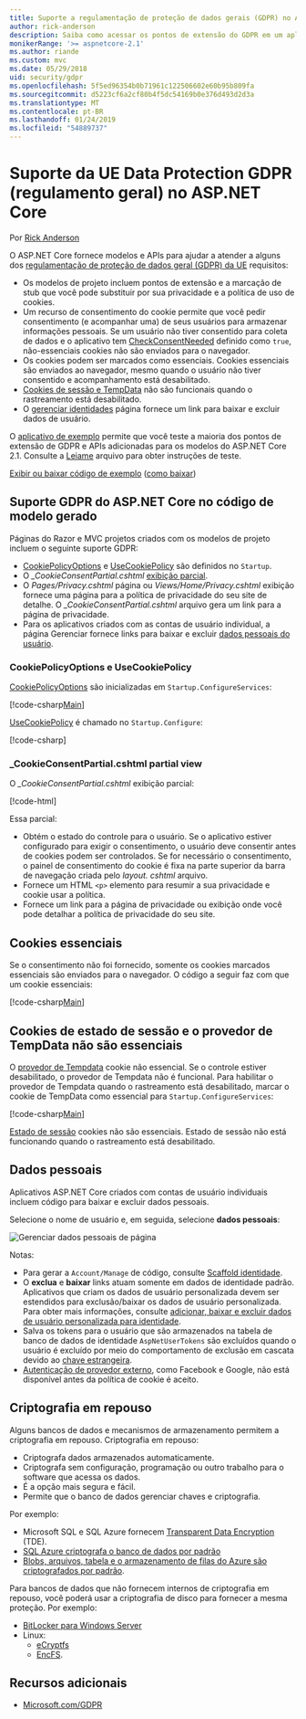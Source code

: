 ```yaml
---
title: Suporte a regulamentação de proteção de dados gerais (GDPR) no ASP.NET Core
author: rick-anderson
description: Saiba como acessar os pontos de extensão do GDPR em um aplicativo web ASP.NET Core.
monikerRange: '>= aspnetcore-2.1'
ms.author: riande
ms.custom: mvc
ms.date: 05/29/2018
uid: security/gdpr
ms.openlocfilehash: 5f5ed96354b0b71961c122506602e60b95b809fa
ms.sourcegitcommit: d5223cf6a2cf80b4f5dc54169b0e376d493d2d3a
ms.translationtype: MT
ms.contentlocale: pt-BR
ms.lasthandoff: 01/24/2019
ms.locfileid: "54889737"
---
```

# <a name="eu-general-data-protection-regulation-gdpr-support-in-aspnet-core"></a>Suporte da UE Data Protection GDPR (regulamento geral) no ASP.NET Core

Por [Rick Anderson](https://twitter.com/RickAndMSFT)

O ASP.NET Core fornece modelos e APIs para ajudar a atender a alguns dos [regulamentação de proteção de dados geral (GDPR) da UE](https://www.eugdpr.org/) requisitos:

* Os modelos de projeto incluem pontos de extensão e a marcação de stub que você pode substituir por sua privacidade e a política de uso de cookies.
* Um recurso de consentimento do cookie permite que você pedir consentimento (e acompanhar uma) de seus usuários para armazenar informações pessoais. Se um usuário não tiver consentido para coleta de dados e o aplicativo tem [CheckConsentNeeded](/dotnet/api/microsoft.aspnetcore.builder.cookiepolicyoptions.checkconsentneeded) definido como `true`, não-essenciais cookies não são enviados para o navegador.
* Os cookies podem ser marcados como essenciais. Cookies essenciais são enviados ao navegador, mesmo quando o usuário não tiver consentido e acompanhamento está desabilitado.
* [Cookies de sessão e TempData](#tempdata) não são funcionais quando o rastreamento está desabilitado.
* O [gerenciar identidades](#pd) página fornece um link para baixar e excluir dados de usuário.

O [aplicativo de exemplo](https://github.com/aspnet/Docs/tree/live/aspnetcore/security/gdpr/sample) permite que você teste a maioria dos pontos de extensão de GDPR e APIs adicionadas para os modelos do ASP.NET Core 2.1. Consulte a [Leiame](https://github.com/aspnet/Docs/tree/live/aspnetcore/security/gdpr/sample) arquivo para obter instruções de teste.

[Exibir ou baixar código de exemplo](https://github.com/aspnet/Docs/tree/live/aspnetcore/security/gdpr/sample) ([como baixar](xref:index#how-to-download-a-sample))

## <a name="aspnet-core-gdpr-support-in-template-generated-code"></a>Suporte GDPR do ASP.NET Core no código de modelo gerado

Páginas do Razor e MVC projetos criados com os modelos de projeto incluem o seguinte suporte GDPR:

* [CookiePolicyOptions](/dotnet/api/microsoft.aspnetcore.builder.cookiepolicyoptions) e [UseCookiePolicy](/dotnet/api/microsoft.aspnetcore.builder.cookiepolicyappbuilderextensions.usecookiepolicy) são definidos no `Startup`.
* O *_CookieConsentPartial.cshtml* [exibição parcial](xref:mvc/views/tag-helpers/builtin-th/partial-tag-helper).
* O *Pages/Privacy.cshtml* página ou *Views/Home/Privacy.cshtml* exibição fornece uma página para a política de privacidade do seu site de detalhe. O *_CookieConsentPartial.cshtml* arquivo gera um link para a página de privacidade.
* Para os aplicativos criados com as contas de usuário individual, a página Gerenciar fornece links para baixar e excluir [dados pessoais do usuário](#pd).

### <a name="cookiepolicyoptions-and-usecookiepolicy"></a>CookiePolicyOptions e UseCookiePolicy

[CookiePolicyOptions](/dotnet/api/microsoft.aspnetcore.builder.cookiepolicyoptions) são inicializadas em `Startup.ConfigureServices`:

[!code-csharp[Main](gdpr/sample/Startup.cs?name=snippet1&highlight=14-20)]

[UseCookiePolicy](/dotnet/api/microsoft.aspnetcore.builder.cookiepolicyappbuilderextensions.usecookiepolicy) é chamado no `Startup.Configure`:

[!code-csharp[](gdpr/sample/Startup.cs?name=snippet1&highlight=51)]

### <a name="cookieconsentpartialcshtml-partial-view"></a>_CookieConsentPartial.cshtml partial view

O *_CookieConsentPartial.cshtml* exibição parcial:

[!code-html[](gdpr/sample/RP/Pages/Shared/_CookieConsentPartial.cshtml)]

Essa parcial:

* Obtém o estado do controle para o usuário. Se o aplicativo estiver configurado para exigir o consentimento, o usuário deve consentir antes de cookies podem ser controlados. Se for necessário o consentimento, o painel de consentimento do cookie é fixa na parte superior da barra de navegação criada pelo *layout. cshtml* arquivo.
* Fornece um HTML `<p>` elemento para resumir a sua privacidade e cookie usar a política.
* Fornece um link para a página de privacidade ou exibição onde você pode detalhar a política de privacidade do seu site.

## <a name="essential-cookies"></a>Cookies essenciais

Se o consentimento não foi fornecido, somente os cookies marcados essenciais são enviados para o navegador. O código a seguir faz com que um cookie essenciais:

[!code-csharp[Main](gdpr/sample/RP/Pages/Cookie.cshtml.cs?name=snippet1&highlight=5)]

<a name="tempdata"></a>

## <a name="tempdata-provider-and-session-state-cookies-are-not-essential"></a>Cookies de estado de sessão e o provedor de TempData não são essenciais

O [provedor de Tempdata](xref:fundamentals/app-state#tempdata) cookie não essencial. Se o controle estiver desabilitado, o provedor de Tempdata não é funcional. Para habilitar o provedor de Tempdata quando o rastreamento está desabilitado, marcar o cookie de TempData como essencial para `Startup.ConfigureServices`:

[!code-csharp[Main](gdpr/sample/RP/Startup.cs?name=snippet1)]

[Estado de sessão](xref:fundamentals/app-state) cookies não são essenciais. Estado de sessão não está funcionando quando o rastreamento está desabilitado.

<a name="pd"></a>

## <a name="personal-data"></a>Dados pessoais

Aplicativos ASP.NET Core criados com contas de usuário individuais incluem código para baixar e excluir dados pessoais.

Selecione o nome de usuário e, em seguida, selecione **dados pessoais**:

![Gerenciar dados pessoais de página](gdpr/_static/pd.png)

Notas:

* Para gerar a `Account/Manage` de código, consulte [Scaffold identidade](xref:security/authentication/scaffold-identity).
* O **exclua** e **baixar** links atuam somente em dados de identidade padrão. Aplicativos que criam os dados de usuário personalizada devem ser estendidos para exclusão/baixar os dados de usuário personalizada. Para obter mais informações, consulte [adicionar, baixar e excluir dados de usuário personalizada para identidade](xref:security/authentication/add-user-data).
* Salva os tokens para o usuário que são armazenados na tabela de banco de dados de identidade `AspNetUserTokens` são excluídos quando o usuário é excluído por meio do comportamento de exclusão em cascata devido ao [chave estrangeira](https://github.com/aspnet/Identity/blob/release/2.1/src/EF/IdentityUserContext.cs#L152).
* [Autenticação de provedor externo](xref:security/authentication/social/index), como Facebook e Google, não está disponível antes da política de cookie é aceito.

## <a name="encryption-at-rest"></a>Criptografia em repouso

Alguns bancos de dados e mecanismos de armazenamento permitem a criptografia em repouso. Criptografia em repouso:

* Criptografa dados armazenados automaticamente.
* Criptografa sem configuração, programação ou outro trabalho para o software que acessa os dados.
* É a opção mais segura e fácil.
* Permite que o banco de dados gerenciar chaves e criptografia.

Por exemplo:

* Microsoft SQL e SQL Azure fornecem [Transparent Data Encryption](/sql/relational-databases/security/encryption/transparent-data-encryption) (TDE).
* [SQL Azure criptografa o banco de dados por padrão](https://azure.microsoft.com/updates/newly-created-azure-sql-databases-encrypted-by-default/)
* [Blobs, arquivos, tabela e o armazenamento de filas do Azure são criptografados por padrão](https://azure.microsoft.com/blog/announcing-default-encryption-for-azure-blobs-files-table-and-queue-storage/).

Para bancos de dados que não fornecem internos de criptografia em repouso, você poderá usar a criptografia de disco para fornecer a mesma proteção. Por exemplo:

* [BitLocker para Windows Server](/windows/security/information-protection/bitlocker/bitlocker-how-to-deploy-on-windows-server)
* Linux:
  * [eCryptfs](https://launchpad.net/ecryptfs)
  * [EncFS](https://github.com/vgough/encfs).

## <a name="additional-resources"></a>Recursos adicionais

* [Microsoft.com/GDPR](https://www.microsoft.com/trustcenter/Privacy/GDPR)
